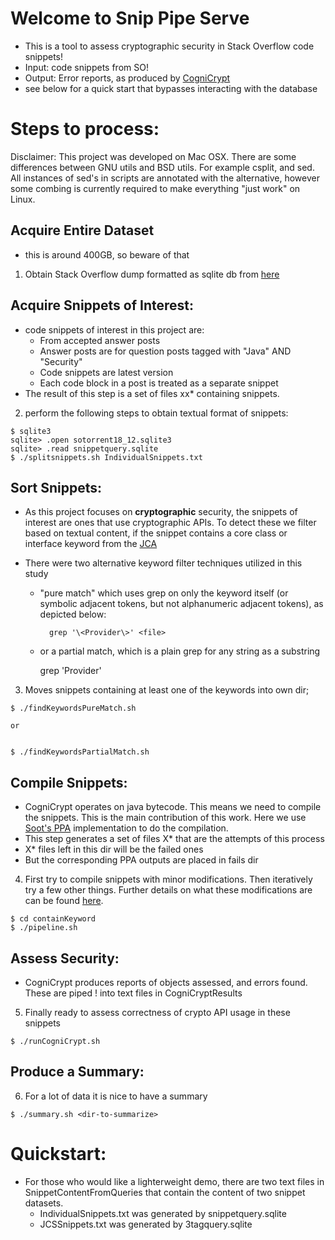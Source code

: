 # Welcome to Snip Pipe Serve
  * This is a tool to assess cryptographic security in Stack Overflow code snippets!
  * Input: code snippets from SO!
  * Output: Error reports, as produced by [CogniCrypt](https://github.com/CROSSINGTUD/CryptoAnalysis)
  * see below for a quick start that bypasses interacting with the database

# Steps to process:

Disclaimer: This project was developed on Mac OSX. There are some differences between GNU utils and BSD utils. For example csplit, and sed. All instances of sed's in scripts are annotated with the alternative, however some combing is currently required to make everything "just work" on Linux.

  ## Acquire Entire Dataset

  * this is around 400GB, so beware of that
  1) Obtain Stack Overflow dump formatted as sqlite db from [here](https://github.com/awwong1/sotorrent-sqlite3#data)

  ## Acquire Snippets of Interest:

  * code snippets of interest in this project are:
    * From accepted answer posts
    * Answer posts are for question posts tagged with "Java" AND "Security"
    * Code snippets are latest version
    * Each code block in a post is treated as a separate snippet
  * The result of this step is a set of files xx* containing snippets. 

    
  2) perform the following steps to obtain textual format of snippets:



    $ sqlite3
    sqlite> .open sotorrent18_12.sqlite3
    sqlite> .read snippetquery.sqlite
    $ ./splitsnippets.sh IndividualSnippets.txt

  ## Sort Snippets:

  * As this project focuses on **cryptographic** security, the snippets of interest are ones that use cryptographic APIs. To detect these we filter based on textual content, if the snippet contains a core class or interface keyword from the [JCA](https://docs.oracle.com/javase/9/security/java-cryptography-architecture-jca-reference-guide.htm#JSSEC-GUID-2BCFDD85-D533-4E6C-8CE9-29990DEB0190)

  * There were two alternative keyword filter techniques utilized in this study
    * "pure match" which uses grep on only the keyword itself (or symbolic adjacent tokens, but not alphanumeric adjacent tokens), as depicted below:




      	    grep '\<Provider\>' <file>


    * or a partial match, which is a plain grep for any string as a substring



    

	    grep 'Provider' <file>




  3) Moves snippets containing at least one of the keywords into own dir;



    $ ./findKeywordsPureMatch.sh

    or


    $ ./findKeywordsPartialMatch.sh


  ## Compile Snippets:

  * CogniCrypt operates on java bytecode. This means we need to compile the snippets. This is the main contribution of this work. Here we use [Soot's PPA](http://www.sable.mcgill.ca/ppa/ppa_polyglot.html) implementation to do the compilation.
  * This step generates a set of files X* that are the attempts of this process
  * X* files left in this dir will be the failed ones
  * But the corresponding PPA outputs are placed in fails dir

  4) First try to compile snippets with minor modifications. Then iteratively try a few other things. Further details on what these modifications are can be found [here](https://github.com/knewbury01/SnipPipeServe/blob/master/tweakDoc.md).



    $ cd containKeyword
    $ ./pipeline.sh


  ## Assess Security:

  * CogniCrypt produces reports of objects assessed, and errors found. These are piped ! into text files in CogniCryptResults
  5) Finally ready to assess correctness of crypto API usage in these snippets



    $ ./runCogniCrypt.sh

  ## Produce a Summary:

  6) For a lot of data it is nice to have a summary



    $ ./summary.sh <dir-to-summarize>


# Quickstart:
  * For those who would like a lighterweight demo, there are two text files in SnippetContentFromQueries that contain the content of two snippet datasets.
    * IndividualSnippets.txt was generated by snippetquery.sqlite 
    * JCSSnippets.txt was generated by 3tagquery.sqlite